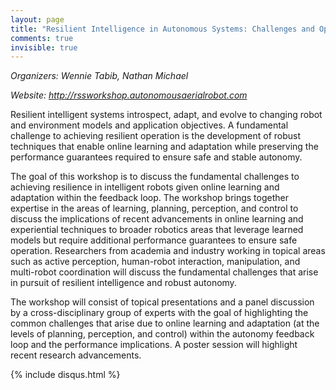 ```yaml
---
layout: page
title: "Resilient Intelligence in Autonomous Systems: Challenges and Opportunities"
comments: true
invisible: true
---
```


<p class="text-left"><i>Organizers: Wennie Tabib, Nathan Michael</i></p>
<p class="text-left"><i>Website: <a href="http://rssworkshop.autonomousaerialrobot.com">http://rssworkshop.autonomousaerialrobot.com</a></i></p>

<p>
Resilient intelligent systems introspect, adapt, and evolve to changing robot and
environment models and application objectives. A fundamental challenge to achieving resilient
operation is the development of robust techniques that enable online learning and adaptation
while preserving the performance guarantees required to ensure safe and stable autonomy.
</p>

<p>
The goal of this workshop is to discuss the fundamental challenges to achieving resilience in
intelligent robots given online learning and adaptation within the feedback loop. The workshop
brings together expertise in the areas of learning, planning, perception, and control to discuss
the implications of recent advancements in online learning and experiential techniques to
broader robotics areas that leverage learned models but require additional performance
guarantees to ensure safe operation. Researchers from academia and industry working in
topical areas such as active perception, human-robot interaction, manipulation, and multi-robot
coordination will discuss the fundamental challenges that arise in pursuit of resilient intelligence
and robust autonomy.
</p>

<p>
The workshop will consist of topical presentations and a panel discussion by a cross-disciplinary
group of experts with the goal of highlighting the common challenges that arise due to online
learning and adaptation (at the levels of planning, perception, and control) within the autonomy
feedback loop and the performance implications. A poster session will highlight recent research
advancements.
</p>



{% include disqus.html %}